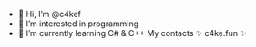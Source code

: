 - 👋 Hi, I’m @c4kef
- 👀 I’m interested in programming
- 🌱 I’m currently learning C# & C++
My contacts ✨ c4ke.fun ✨
